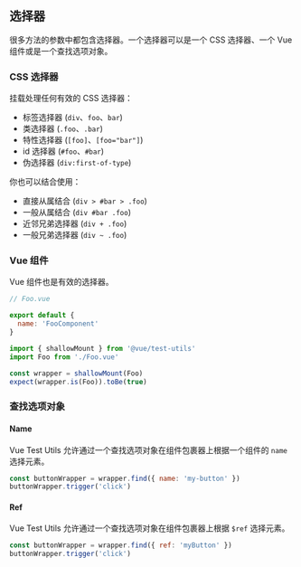 ## 选择器

很多方法的参数中都包含选择器。一个选择器可以是一个 CSS 选择器、一个 Vue 组件或是一个查找选项对象。

### CSS 选择器

挂载处理任何有效的 CSS 选择器：

- 标签选择器 (`div`、`foo`、`bar`)
- 类选择器 (`.foo`、`.bar`)
- 特性选择器 (`[foo]`、`[foo="bar"]`)
- id 选择器 (`#foo`、`#bar`)
- 伪选择器 (`div:first-of-type`)

你也可以结合使用：

- 直接从属结合 (`div > #bar > .foo`)
- 一般从属结合 (`div #bar .foo`)
- 近邻兄弟选择器 (`div + .foo`)
- 一般兄弟选择器 (`div ~ .foo`)

### Vue 组件

Vue 组件也是有效的选择器。

```js
// Foo.vue

export default {
  name: 'FooComponent'
}
```

```js
import { shallowMount } from '@vue/test-utils'
import Foo from './Foo.vue'

const wrapper = shallowMount(Foo)
expect(wrapper.is(Foo)).toBe(true)
```

### 查找选项对象

#### Name

Vue Test Utils 允许通过一个查找选项对象在组件包裹器上根据一个组件的 `name` 选择元素。

```js
const buttonWrapper = wrapper.find({ name: 'my-button' })
buttonWrapper.trigger('click')
```

#### Ref

Vue Test Utils 允许通过一个查找选项对象在组件包裹器上根据 `$ref` 选择元素。

```js
const buttonWrapper = wrapper.find({ ref: 'myButton' })
buttonWrapper.trigger('click')
```
